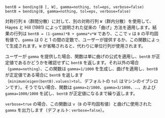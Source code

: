 ```
bentB = bending(B [, W], gamma=nothing, tol=eps, verbose=false)
bentB = bending(B, gamma=nothing, tol=eps, verbose=false)
```

対称行列 `B`（群間分散）に対して、別の対称行列 `W`（群内分散）を使用して、Hayes と Hill (1981) によって説明された従来の「曲げ」方法を適用します。結果の行列は `bentB = (1-gamma)*B + gamma*v*W` であり、ここで `v` は `B` の平均固有値で、`gamma` は 0 と 1 の間の定数で、ユーザーが提供するか、この関数によって生成されます。`W` が省略されると、代わりに単位行列が使用されます。

ユーザーが `gamma` を提供した場合、関数は単に曲げの公式を適用し、`bentB` が正定値であるかどうかを確認せずに `bentB` を返します。それ以外の場合（`gamma=nothing`）、この関数は `gamma=1/1000` を生成し、曲げを適用し、`bentB` が正定値である場合に `bentB` を返します（`minimum(eigen(bentB).values)>tol`、デフォルトの `tol` はマシンのイプシロンです）。そうでない場合、関数は `gamma=2/1000`、`gamma=3/1000`、...、および `gamma=1000/1000` を試し、`bentB` が正定値になるまで繰り返します。

`verbose=true` の場合、この関数は `v`（`B` の平均固有値）と曲げに使用された `gamma` を出力します（デフォルト: `verbose=false`）。
